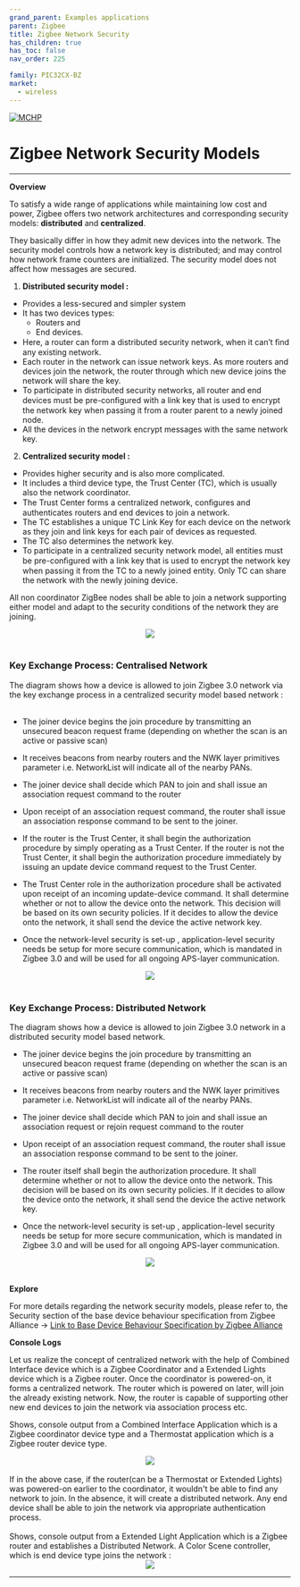 ```yaml
---
grand_parent: Examples applications
parent: Zigbee
title: Zigbee Network Security 
has_children: true
has_toc: false
nav_order: 225

family: PIC32CX-BZ
market:
  - wireless
---
```

[![MCHP](https://www.microchip.com/ResourcePackages/Microchip/assets/dist/images/logo.png)](https://www.microchip.com)
# Zigbee Network Security Models

---

<span class='icon icon-info inline-block highlight-warning'> **Overview**</span>
</br>

To satisfy a wide range of applications while maintaining low cost and power, Zigbee offers two network architectures and corresponding security models: **distributed** and **centralized**.

They basically differ in how they admit new devices into the network. The security model controls how a network key is distributed; and may control how network frame counters are initialized. The security model does not affect how messages are secured.

1. **Distributed security model :**
  * Provides a less-secured and simpler system
  * It has two devices types:
    * Routers and
    * End devices.
  * Here, a router can form a distributed security network, when it can’t ﬁnd any existing network.
  * Each router in the network can issue network keys. As more routers and devices join the network, the router through which new device joins the network will share the key.
  * To participate in distributed security networks, all router and end devices must be pre-conﬁgured with a link key that is used to encrypt the network key when passing it from a router parent to a newly joined node.
  * All the devices in the network encrypt messages with the same network key.


2. **Centralized security model :**
  * Provides higher security and is also more complicated.
  * It includes a third device type, the Trust Center (TC), which is usually also the network coordinator.
  * The Trust Center forms a centralized network, conﬁgures and authenticates routers and end devices to join a network.
  * The TC establishes a unique TC Link Key for each device on the network as they join and link keys for each pair of devices as requested.
  * The TC also determines the network key.
  * To participate in a centralized security network model, all entities must be pre-conﬁgured with a link key that is used to encrypt the network key when passing it from the TC to a newly joined entity. Only TC can share the network with the newly joining device.

All non coordinator ZigBee nodes shall be able to join a network supporting either model and adapt to the security conditions of the network they are joining.

<div style="text-align:center"><img src="doc/resources/SecurityModels.JPG" /></div>
</br>

### Key Exchange Process: Centralised Network

The diagram shows how a device is allowed to join Zigbee 3.0 network via the key exchange process in a centralized security model based network :
</br>
</br>

- The joiner device begins the join procedure by transmitting an unsecured beacon request frame (depending on whether the scan is an active or passive scan)

- It receives beacons from nearby routers and the NWK layer primitives parameter i.e. NetworkList will indicate all of the nearby PANs.

- The joiner device shall decide which PAN to join and shall issue an association request command to the router

- Upon receipt of an association request command, the router shall issue an association response command to be sent to the joiner.

- If the router is the Trust Center, it shall begin the authorization procedure by simply operating as a Trust Center. If the router is not the Trust Center, it shall begin the authorization procedure immediately by issuing an update device command request to the Trust Center.

- The Trust Center role in the authorization procedure shall be activated upon receipt of an incoming update-device command. It shall determine whether or not to allow the device onto the network. This decision will be based on its own security policies. If it decides to allow the device onto the network, it shall send the device the active network key.

- Once the network-level security is set-up , application-level security needs be setup for more secure communication, which is mandated in Zigbee 3.0 and will be used for all ongoing APS-layer communication.

<div style="text-align:center"><img src="doc/resources/centralized-network.JPG" /></div>
</br>

### Key Exchange Process: Distributed Network

The diagram shows how a device is allowed to join Zigbee 3.0 network in a distributed security model based network.

- The joiner device begins the join procedure by transmitting an unsecured beacon request frame (depending on whether the scan is an active or passive scan)

- It receives beacons from nearby routers and the NWK layer primitives parameter i.e. NetworkList will indicate all of the nearby PANs.

- The joiner device shall decide which PAN to join and shall issue an association request or rejoin request command to the router

- Upon receipt of an association request command, the router shall issue an association response command to be sent to the joiner.

- The router itself shall begin the authorization procedure. It shall determine whether or not to allow the device onto the network. This decision will be based on its own security policies. If it decides to allow the device onto the network, it shall send the device the active network key.

- Once the network-level security is set-up , application-level security needs be setup for more secure communication, which is mandated in Zigbee 3.0 and will be used for all ongoing APS-layer communication.

<div style="text-align:center"><img src="doc/resources/distributed-network.JPG"></div>
</br>

<span class='icon icon-search inline-block highlight-info'> **Explore**</span>
</br>

For more details regarding the network security models, please refer to, the Security section of the base device behaviour specification from Zigbee Alliance ->
<a href="https://zigbeealliance.org/developer_resources/zigbee-base-device-behavior-bdb-v1-0/" target="_top">Link to Base Device Behaviour Specification by Zigbee Alliance</a>
</br>

<span class="icon icon-terminal highlight-success">**Console Logs** </span>
</br>

Let us realize the concept of centralized network with the help of Combined Interface device which is a Zigbee Coordinator and a Extended Lights device which is a Zigbee router. Once the coordinator is powered-on, it forms a centralized network. The router which is powered on later, will join the already existing network. Now, the router is capable of supporting other new end devices to join the network via association process etc.
</br>

Shows, console output from a Combined Interface Application which is a Zigbee coordinator device type and a Thermostat application which is a Zigbee router device type.
<div style="text-align:center"><img src="doc/resources/centralized_network_combined-interface_thermostat.jpg" /></div>
</br>
If in the above case, if the router(can be a Thermostat or Extended Lights) was powered-on earlier to the coordinator, it wouldn't be able to find any network to join. In the absence, it will create a distributed network. Any end device shall be able to join the network via appropriate authentication process.  
</br>
</br>
Shows, console output from a Extended Light Application which is a Zigbee router and establishes a Distributed Network. A Color Scene controller, which is end device type joins the network :
<div style="text-align:center"><img src="doc/resources/distributed-network_ext-lights_csc.JPG" /></div>

---
